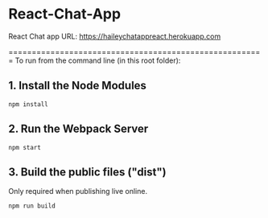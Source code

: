 # React-Chat-App

React Chat app
URL: https://haileychatappreact.herokuapp.com


=======================================================
To run from the command line (in this root folder):

## 1. Install the Node Modules

```shell
npm install
```

## 2. Run the Webpack Server

```shell
npm start
```

## 3. Build the public files ("dist")

Only required when publishing live online.

```shell
npm run build
```
